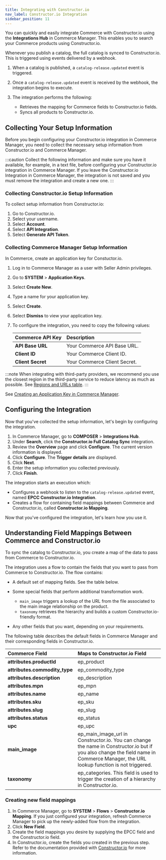 ```yaml
---
title: Integrating with Constructor.io
nav_label: Constructor.io Integration
sidebar_position: 11
---
```


You can quickly and easily integrate Commerce with Constructor.io using the **Integrations Hub** in Commerce Manager. This enables you to search your Commerce products using Constructor.io. 

Whenever you publish a catalog, the full catalog is synced to Constructor.io. This is triggered using events delivered by a webhook.

1. When a catalog is published, a `catalog-release.updated` event is triggered.
1. Once a `catalog-release.updated` event is received by the webhook, the integration begins to execute.
1. The integration performs the following:

    - Retrieves the mapping for Commerce fields to Constructor.io fields.
    - Syncs all products to Constructor.io.

## Collecting Your Setup Information

Before you begin configuring your Constructor.io integration in Commerce Manager, you need to collect the necessary setup information from Constructor.io and Commerce Manager.

:::caution
Collect the following information and make sure you have it available, for example, in a text file, before configuring your Constructor.io integration in Commerce Manager. If you leave the Constructor.io Integration in Commerce Manager, the integration is not saved and you must remove the integration and create a new one.
:::

### Collecting Constructor.io Setup Information

To collect setup information from Constructor.io:

1. Go to Constructor.io.
1. Select your username.
1. Select **Account**.
1. Select **API Integration**.
1. Select **Generate API Token**.

### Collecting Commerce Manager Setup Information

In Commerce, create an application key for Constuctor.io.

1. Log in to Commerce Manager as a user with Seller Admin privileges.
1. Go to **SYSTEM** > **Application Keys**.
1. Select **Create New**.
1. Type a name for your application key.
1. Select **Create**.
1. Select **Dismiss** to view your application key. 
1. To configure the integration, you need to copy the following values:

    | Commerce API Key | Description                            |
    |:------------------------------------|:---------------------------------------|
    | **API Base URL**                    | Your Commerce API Base URL. |
    | **Client ID**                       | Your Commerce Client ID. |
    | **Client Secret**                   | Your Commerce Client Secret. |

:::note
When integrating with third-party providers, we recommend you use the closest region in the third-party service to reduce latency as much as possible. See [Regions and URLs table](/guides/Getting-Started/elastic-path-domains#regions-and-ur-ls).
:::

See [Creating an Application Key in Commerce Manager](/docs/commerce-manager/application-keys/application-keys-cm).

## Configuring the Integration

Now that you've collected the setup information, let's begin by configuring the integration.

1. In Commerce Manager, go to **COMPOSER** > **Integrations Hub**.
1. Under **Search**, click the **Constructor.io Full Catalog Sync** integration.
1. Review the **Overview** page and click **Configure**. The current version information is displayed.
1. Click **Configure**. The **Trigger details** are displayed.
1. Click **Next**.
1. Enter the setup information you collected previously.
1. Click **Finish**.

The integration starts an execution which:

- Configures a webhook to listen to the `catalog-release.updated` event, named **EPCC Constructor.io Integration**.
- Creates a flow for containing field mappings between Commerce and Constructor.io, called **Constructor.io Mapping**.

Now that you've configured the integration, let's learn how you use it.

## Understanding Field Mappings Between Commerce and Constructor.io

To sync the catalog to Constructor.io, you create a map of the data to pass from Commerce to Constructor.io.

The integration uses a flow to contain the fields that you want to pass from Commerce to Constructor.io. The flow contains:

- A default set of mapping fields. See the table below.
- Some special fields that perform additional transformation work.

    - `main_image` triggers a lookup of the URL from the file associated to the main image relationship on the product.
    - `taxonomy` retrieves the hierarchy and builds a custom Constructor.io-friendly format.

- Any other fields that you want, depending on your requirements. 

The following table describes the default fields in Commerce Manager and their corresponding fields in Constructor.io.

| Commerce Field | Maps to Constructor.io Field                                                          | 
|:----------------------------------|:------------------------------------------------------------------------------------- |
| **attributes.productId**          | ep_product                                                                          |  
| **attributes.commodity_type**     | ep_commodity_type                                                                             | 
| **attributes.description**        | ep_description                                                                       | 
| **attributes.mpn**                | ep_mpn                                                                               | 
| **attributes.name**               | ep_name                                                                              |
| **attributes.sku**                | ep_sku                                                                               |
| **attributes.slug**               | ep_slug                                                                              |
| **attributes.status**             | ep_status                                                                            |
| **upc**                           | ep_upc                                                                               |
| **main_image**                    | ep_main_image_url in Constructor.io. You can change the name in Constructor.io but if you also change the field name in Commerce Manager, the URL lookup function is not triggered. |
| **taxonomy**                      | ep_categories. This field is used to trigger the creation of a hierarchy in Constructor.io. |

### Creating new field mappings

1. In Commerce Manager, go to **SYSTEM** > **Flows** > **Constructor.io Mapping**. If you just configured your integration, refresh Commerce Manager to pick up the newly-added flow from the integration.
1. Click **New Field**.
1. Create the field mappings you desire by supplying the EPCC field and the Constructor.io field.
1. In Constructor.io, create the fields you created in the previous step. Refer to the documentation provided with [Constructor.io](https://docs.constructor.io/)  for more information.

